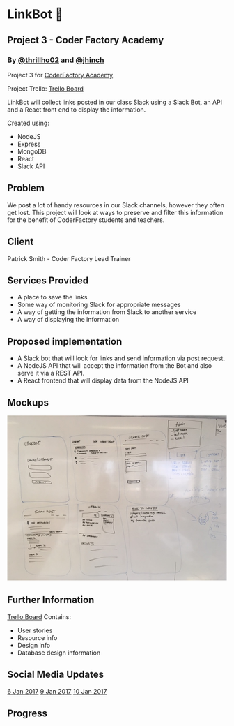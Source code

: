# LinkBot 🤖
## Project 3 - Coder Factory Academy
### By [@thrillho02](https://twitter.com/thrillho02) and [@jhinch](https://twitter.com/jhinch)
Project 3 for [CoderFactory Academy](https://coderfactoryacademy.edu.au/)

Project Trello: [Trello Board](https://trello.com/b/nBv1xJOz/major-project-3-linkbot)

LinkBot will collect links posted in our class Slack using a Slack Bot, an API and a React front end to display the information.

Created using:
- NodeJS
- Express
- MongoDB
- React
- Slack API

## Problem
We post a lot of handy resources in our Slack channels, however they often get lost. This project will look at ways to preserve and filter this information for the benefit of CoderFactory students and teachers. 

## Client
Patrick Smith - Coder Factory Lead Trainer

## Services Provided
 - A place to save the links
 - Some way of monitoring Slack for appropriate messages
 - A way of getting the information from Slack to another service
 - A way of displaying the information

## Proposed implementation

- A Slack bot that will look for links and send information via post request. 
- A NodeJS API that will accept the information from the Bot and also serve it via a REST API.
- A React frontend that will display data from the NodeJS API

## Mockups

![Alt text](/readme_assets/whiteboard_screens.JPG?raw=true "Optional Title")

## Further Information

[Trello Board](https://trello.com/b/nBv1xJOz/major-project-3-linkbot)
Contains:
- User stories
- Resource info
- Design info
- Database design information

## Social Media Updates
[6 Jan 2017](https://twitter.com/jhinch/status/817620496724307968)
[9 Jan 2017](https://twitter.com/jhinch/status/818443540065697793)
[10 Jan 2017](https://twitter.com/jhinch/status/818982352013529088)

## Progress

